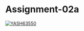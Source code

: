 # Assignment-02a
[![YASH63550](https://circleci.com/gh/YASH63550/Assignment-02a.svg?style=svg)](https://app.circleci.com/pipelines/github/YASH63550/Assignment-02a?branch=main&filter=all)

